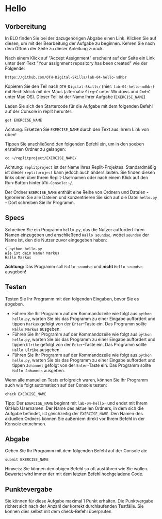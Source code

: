 # Hello

## Vorbereitung

In ELO finden Sie bei der dazugehörigen Abgabe einen Link. Klicken Sie auf diesen, um mit der Bearbeitung der Aufgabe zu beginnen. Kehren Sie nach dem Öffnen der Seite zu dieser Anleitung zurück.

Nach einem Klick auf "Accept Assignment" erscheint auf der Seite ein Link unter dem Text "Your assignment repository has been created" wie der Folgende:

~~~shell
https://github.com/OTH-Digital-Skills/lab-04-hello-ndhbr
~~~

Kopieren Sie den Teil nach ```OTH-Digital-Skills/``` (hier: ```lab-04-hello-ndhbr```) mit Rechtsklick mit der Maus (alternativ ```Strg+C``` unter Windows und ```Cmd+C``` unter Mac OS). Dieser Teil ist der Name Ihrer Aufgabe (```EXERCISE_NAME```)

Laden Sie sich den Startercode für die Aufgabe mit dem folgenden Befehl auf der Console in replit herunter:

~~~shell
get EXERCISE_NAME
~~~

Achtung: Ersetzen Sie ```EXERCISE_NAME``` durch den Text aus Ihrem Link von oben!

Tippen Sie anschließend den folgenden Befehl ein, um in den soeben erstellten Ordner zu gelangen:

~~~shell
cd ~/replitproject/EXERCISE_NAME/
~~~

Achtung: ```replitproject``` ist der Name Ihres Replit-Projektes. Standardmäßig ist dieser ```replitproject``` kann jedoch auch anders lauten. Sie finden diesen links oben über Ihrem Replit-Usernamen oder nach einem Klick auf den Run-Button hinter ```OTH-Console:~/```.

Der Ordner ```EXERCISE_NAME``` enthält eine Reihe von Ordnern und Dateien - Ignorieren Sie alle Dateien und konzentrieren Sie sich auf die Datei ```hello.py``` - Dort schreiben Sie ihr Programm.

## Specs

Schreiben Sie ein Programm ```hello.py```, das die Nutzer auffordert ihren Namen einzugeben und anschließend ```Hallo soundso```, wobei ```soundso``` der Name ist, den die Nutzer zuvor eingegeben haben:

~~~shell
$ python hello.py 
Wie ist dein Name? Markus
Hallo Markus
~~~

**Achtung:** Das Programm soll ```Hallo soundso``` und **nicht** ```Hello soundso``` ausgeben! 

## Testen

Testen Sie Ihr Programm mit den folgenden Eingaben, bevor Sie es abgeben.

* Führen Sie Ihr Programm auf der Kommandozeile wie folgt aus ```python hello.py```, warten Sie bis das Programm zu einer Eingabe auffordert und tippen ```Markus``` gefolgt von der ```Enter```-Taste ein. Das Programm sollte ```Hallo Markus``` ausgeben.
* Führen Sie Ihr Programm auf der Kommandozeile wie folgt aus ```python hello.py```, warten Sie bis das Programm zu einer Eingabe auffordert und tippen ```Ulrike``` gefolgt von der ```Enter```-Taste ein. Das Programm sollte ```Hallo Ulrike``` ausgeben.
* Führen Sie Ihr Programm auf der Kommandozeile wie folgt aus ```python hello.py```, warten Sie bis das Programm zu einer Eingabe auffordert und tippen ```Johannes``` gefolgt von der ```Enter```-Taste ein. Das Programm sollte ```Hallo Johannes``` ausgeben.

Wenn alle manuellen Tests erfolgreich waren, können Sie Ihr Programm auch wie folgt automatisch auf der Console testen:


    check EXERCISE_NAME


Tipp: Der ```EXERCISE_NAME``` beginnt mit ```lab-04-hello-``` und endet mit Ihrem GitHub Usernamen. Der Name des aktuellen Ordners, in dem sich die Aufgabe befindet, ist gleichzeitig der ```ÈXERCISE_NAME```. Den Namen des aktuellen Ordners können Sie außerdem direkt vor Ihrem Befehl in der Konsole entnehmen.

## Abgabe

Geben Sie Ihr Programm mit dem folgenden Befehl auf der Console ab:


    submit EXERCISE_NAME


Hinweis: Sie können den obigen Befehl so oft ausführen wie Sie wollen. Bewertet wird immer der mit dem letzten Befehl hochgeladene Code.

## Punktevergabe

Sie können für diese Aufgabe maximal 1 Punkt erhalten. Die Punktvergabe richtet sich nach der Anzahl der korrekt durchlaufenden Testfälle. Sie können dies selbst mit dem check-Befehl überprüfen.